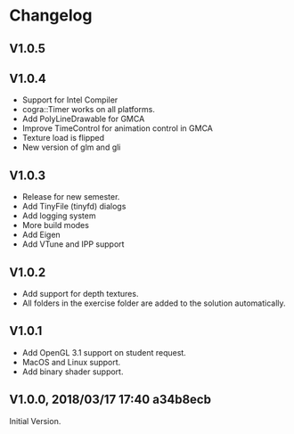 # Changelog
## V1.0.5

## V1.0.4
- Support for Intel Compiler
- cogra::Timer works on all platforms.
- Add PolyLineDrawable for GMCA
- Improve TimeControl for animation control in GMCA
- Texture load is flipped
- New version of glm and gli

## V1.0.3
- Release for new semester.
- Add TinyFile (tinyfd) dialogs
- Add logging system
- More build modes
- Add Eigen
- Add VTune and IPP support

## V1.0.2
- Add support for depth textures.
- All folders in the exercise folder are added to the solution automatically.

## V1.0.1
- Add OpenGL 3.1 support on student request.
- MacOS and Linux support.
- Add binary shader support.

## V1.0.0, 2018/03/17 17:40 a34b8ecb
Initial Version.